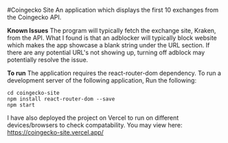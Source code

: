 #Coingecko Site
An application which displays the first 10 exchanges from the Coingecko API.

**Known Issues**
The program will typically fetch the exchange site, Kraken, from the API. What I found is that an adblocker will typically block website which makes the app showcase a blank string under the URL section. If there are any potential URL's not showing up, turning off adblock may potentially resolve the issue.

**To run**
The application requires the react-router-dom dependency. To run a development server of the following application, Run the following:
```
cd coingecko-site
npm install react-router-dom --save
npm start
```

I have also deployed the project on Vercel to run on different devices/browsers to check compatability. You may view here: https://coingecko-site.vercel.app/